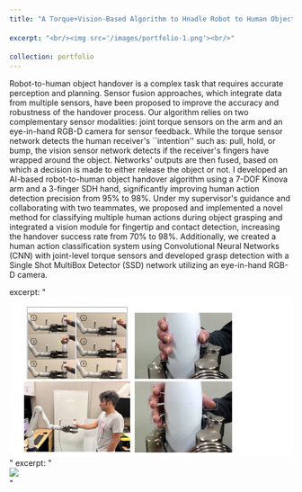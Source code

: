 ```yaml
---
title: "A Torque+Vision-Based Algorithm to Hnadle Robot to Human Object Handover Tasks - **click here for more info**"

excerpt: "<br/><img src='/images/portfolio-1.png'><br/>"

collection: portfolio
---
```


Robot-to-human object handover is a complex task that requires accurate perception and planning. Sensor fusion approaches, which integrate data from multiple sensors, have been proposed to improve the accuracy and robustness of the handover process. Our algorithm relies on two complementary sensor modalities: joint torque sensors on the arm and an eye-in-hand RGB-D camera for sensor feedback. While the torque sensor network detects the human receiver's ``intention'' such as: pull, hold, or bump, the vision sensor network detects if the receiver's fingers have wrapped around the object. Networks' outputs are then fused, based on which a decision is made to either release the object or not.
I developed an AI-based robot-to-human object handover algorithm using a 7-DOF Kinova arm and a 3-finger SDH hand, significantly improving human action detection precision from 95% to 98%. Under my supervisor's guidance and collaborating with two teammates, we proposed and implemented a novel method for classifying multiple human actions during object grasping and integrated a vision module for fingertip and contact detection, increasing the handover success rate from 70% to 98%. Additionally, we created a human action classification system using Convolutional Neural Networks (CNN) with joint-level torque sensors and developed grasp detection with a Single Shot MultiBox Detector (SSD) network utilizing an eye-in-hand RGB-D camera.

excerpt: "<br/><img src='/images/portfolio-1.png'><br/>"
excerpt: "<br/><img src='/images/r2h.gif'><br/>"